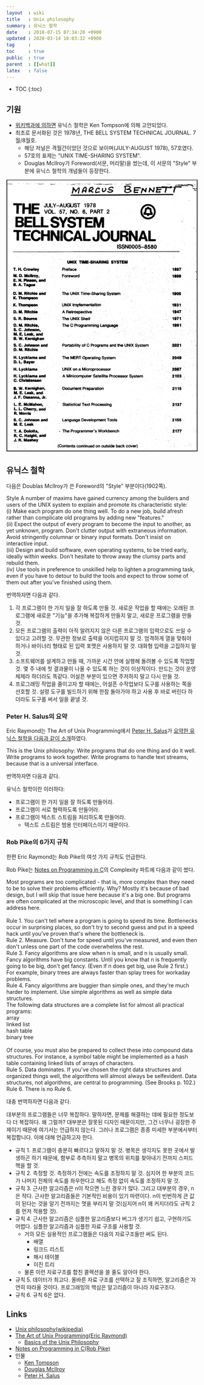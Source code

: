 ```yaml
---
layout  : wiki
title   : Unix philosophy
summary : 유닉스 철학
date    : 2018-07-15 07:34:20 +0900
updated : 2020-03-14 18:03:32 +0900
tag     : 
toc     : true
public  : true
parent  : [[what]]
latex   : false
---
```

* TOC
{:toc}

## 기원

* [위키백과에 의하면](https://en.wikipedia.org/wiki/Unix_philosophy )
유닉스 철학은 Ken Tompson에 의해 고안되었다.
* 최초로 문서화된 것은 1978년, THE BELL SYSTEM TECHNICAL JOURNAL. 7월/8월호.
    * 해당 저널은 격월간이었던 것으로 보이며(JULY-AUGUST 1978), 57호였다.
    * 57호의 표제는 "UNIX TIME-SHARING SYSTEM".
    * Douglas McIlroy가 Foreword(서문, 머리말)을 썼는데, 이 서문의 "Style" 부분에 유닉스 철학의 개념들이 등장한다.

![THE BELL SYSTEM TECHNICAL JOURNAL]( /resource/wiki/Unix-philosophy/42728954-3538fff4-8803-11e8-88ad-aa2f297773f5.png )

## 유닉스 철학

다음은 Doublas McIlroy가 쓴 Foreword의 "Style" 부분이다(1902쪽).

>
Style
A number of maxims have gained currency among the builders and users of the UNIX system to explain and promote its characteristic style:  
(i) Make each program do one thing well. To do a new job, build afresh rather than complicate old programs by adding new "features."  
(ii) Expect the output of every program to become the input to another, as yet unknown, program. Don't clutter output with extraneous information. Avoid stringently columnar or binary input formats. Don't insist on interactive input.  
(iii) Design and build software, even operating systems, to be tried early, ideally within weeks. Don't hesitate to throw away the clumsy parts and rebuild them.  
(iv) Use tools in preference to unskilled help to lighten a programming task, even if you have to detour to build the tools and expect to throw some of them out after you've finished using them.  

번역하자면 다음과 같다.

1. 각 프로그램이 한 가지 일을 잘 하도록 만들 것. 새로운 작업을 할 때에는 오래된 프로그램에 새로운 "기능"을 추가해 복잡하게 만들지 말고, 새로운 프로그램을 만들 것.
2. 모든 프로그램의 출력이 아직 알려지지 않은 다른 프로그램의 입력으로도 쓰일 수 있다고 고려할 것. 무관한 정보로 출력을 어지럽히지 말 것. 엄격하게 열을 맞춰야 하거나 바이너리 형태로 된 입력 포맷은 사용하지 말 것. 대화형 입력을 고집하지 말 것.
3. 소프트웨어를 설계하고 만들 때, 가까운 시간 안에 실행해 돌려볼 수 있도록 작업할 것. 몇 주 내에 첫 결과물이 나올 수 있도록 하는 것이 이상적이다. 만드는 것이 운영체제라 하더라도 똑같다. 어설픈 부분이 있으면 주저하지 말고 다시 만들 것.
4. 프로그래밍 작업을 줄이고자 할 때에는, 어설픈 수작업보다 도구를 사용하는 쪽을 선호할 것. 설령 도구를 빌드하기 위해 한참 돌아가야 하고 사용 후 바로 버린다 하더라도 도구를 써서 일을 끝낼 것.

### Peter H. Salus의 요약

Eric Raymond는 The Art of Unix Programming에서
[Peter H. Salus](https://en.wikipedia.org/wiki/Peter_H._Salus )가 [요약한 유닉스 철학을 다음과 같이 소개](http://www.catb.org/~esr/writings/taoup/html/ch01s06.html )하였다.

>
This is the Unix philosophy: Write programs that do one thing and do it well. Write programs to work together. Write programs to handle text streams, because that is a universal interface.

번역하자면 다음과 같다.

>
유닉스 철학이란 이러하다:
* 프로그램이 한 가지 일을 잘 하도록 만들어라.
* 프로그램이 서로 협력하도록 만들어라.
* 프로그램이 텍스트 스트림을 처리하도록 만들어라.
    * 텍스트 스트림은 범용 인터페이스이기 때문이다.

### Rob Pike의 6가지 규칙

한편 Eric Raymond는 Rob Pike의 여섯 가지 규칙도 언급한다.

Rob Pike는 [Notes on Programming in C](http://www.lysator.liu.se/c/pikestyle.html )의 Complexity 파트에 다음과 같이 썼다.

>
Most programs are too complicated - that is, more complex than they need to be to solve their problems efficiently.  Why? Mostly it's because of bad design, but I will skip that issue here because it's a big one.  But programs are often complicated at the microscopic level, and that is something I can address here.  
<br/>
Rule 1.  You can't tell where a program is going to spend its time.  Bottlenecks occur in surprising places, so don't try to second guess and put in a speed hack until you've proven that's where the bottleneck is.
<br/>
Rule 2.  Measure.  Don't tune for speed until you've measured, and even then don't unless one part of the code overwhelms the rest.
<br/>
      Rule 3.  Fancy algorithms are slow when n is small, and n is usually small.  Fancy algorithms have big constants. Until you know that n is frequently going to be big, don't get fancy.  (Even if n does get big, use Rule 2 first.)   For example, binary trees are always faster than splay trees for workaday problems.
<br/>
Rule 4.  Fancy algorithms are buggier than simple ones, and they're much harder to implement.  Use simple algorithms as well as simple data structures.
<br/>
The following data structures are a complete list for almost all practical programs:
<br/>
array  
linked list  
hash table  
binary tree  
<br/>
Of course, you must also be prepared to collect these into compound data structures.  For instance, a symbol table might be implemented as a hash table containing linked lists of arrays of characters.
<br/>
Rule 5.  Data dominates.  If you've chosen the right data structures and organized things well, the algorithms will almost always be self­evident.  Data structures, not algorithms, are central to programming.  (See Brooks p. 102.)
<br/>
Rule 6.  There is no Rule 6.

대충 번역하자면 다음과 같다.

>
대부분의 프로그램들은 너무 복잡하다. 말하자면, 문제를 해결하는 데에 필요한 정도보다 더 복잡하다.
왜 그럴까? 대부분은 잘못된 디자인 때문이지만, 그건 너무나 굉장한 주제이기 때문에 여기서는 언급하지 않는다.
그러나 프로그램은 종종 미세한 부분에서부터 복잡합니다. 이에 대해 언급하고자 한다.
<br/>
* 규칙 1. 프로그램이 충분히 빠르다고 말하지 말 것. 병목은 생각지도 못한 곳에서 발생하곤 하기 때문에, 함부로 추측하지 말고 병목의 위치를 찾아내기 전까지 스피드 핵을 할 것.
* 규칙 2. 측정할 것. 측정하기 전에는 속도를 조정하지 말 것. 심지어 한 부분의 코드가 나머지 전체의 속도를 좌우한다고 해도 측정 없이 속도를 조정하지 말 것.
* 규칙 3. 근사한 알고리즘은 n이 작으면 느린 경우가 많다. 그리고 대부분의 경우, n은 작다. 근사한 알고리즘들은 기본적인 비용이 있기 마련이다. n이 빈번하게 큰 값이 된다는 것을 알기 전까지는 멋을 부리지 말 것(심지어 n이 꽤 커지더라도 규칙 2를 먼저 적용할 것).
* 규칙 4. 근사한 알고리즘은 심플한 알고리즘보다 버그가 생기기 쉽고, 구현하기도 어렵다. 심플한 알고리즘과 심플한 자료 구조를 사용할 것.
    * 거의 모든 실용적인 프로그램들은 다음의 자료구조들만 써도 된다.
        * 배열
        * 링크드 리스트
        * 해시 테이블
        * 이진 트리
    * 물론 이런 자료구조를 합친 콜렉션을 쓸 줄도 알아야 한다.
* 규칙 5. 데이터가 최고다. 올바른 자료 구조를 선택하고 잘 조직하면, 알고리즘은 자연히 따라올 것이다. 프로그래밍의 핵심은 알고리즘이 아니라 자료구조다.
* 규칙 6. 규칙 6은 없다.

## Links

* [Unix philosophy(wikipedia)](https://en.wikipedia.org/wiki/Unix_philosophy )
* [The Art of Unix Programming(Eric Raymond)](http://www.catb.org/~esr/writings/taoup/html/index.html )
    * [Basics of the Unix Philosophy](http://www.catb.org/~esr/writings/taoup/html/ch01s06.html )
* [Notes on Programming in C(Rob Pike)](http://www.lysator.liu.se/c/pikestyle.html )
* 인물
    * [Ken Tompson](https://en.wikipedia.org/wiki/Ken_Thompson )
    * [Douglas McIlroy](https://en.wikipedia.org/wiki/Douglas_McIlroy )
    * [Peter H. Salus](https://en.wikipedia.org/wiki/Peter_H._Salus )


